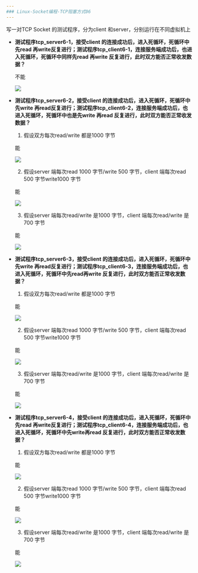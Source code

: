 ```yaml
---
### Linux-Socket编程-TCP阻塞方式06
---
```


写一对TCP Socket 的测试程序，分为client 和server，分别运行在不同虚拟机上

*   **测试程序tcp_server6-1，接受client 的连接成功后，进入死循环，死循环中先read 再write反复进行；测试程序tcp_client6-1，连接服务端成功后，也进入死循环，死循环中同样先read 再write 反复进行，此时双方能否正常收发数据？**

    不能

    ![][061]

*   **测试程序tcp_server6-2，接受client 的连接成功后，进入死循环，死循环中先write 再read反复进行；测试程序tcp_client6-2，连接服务端成功后，也进入死循环，死循环中也是先write 再read 反复进行，此时双方能否正常收发数据？**

    1.  假设双方每次read/write 都是1000 字节

    能

    ![][0621]

    2.  假设server 端每次read 1000 字节/write 500 字节，client 端每次read 500 字节write1000 字节
    
    能

    ![][0622]

    3.  假设server 端每次read/write 是1000 字节，client 端每次read/write 是700 字节
    
    能

    ![][0623]

*   **测试程序tcp_server6-3，接受client 的连接成功后，进入死循环，死循环中先write 再read反复进行；测试程序tcp_client6-3，连接服务端成功后，也进入死循环，死循环中先read再write 反复进行，此时双方能否正常收发数据？**

    1.  假设双方每次read/write 都是1000 字节

    能

    ![][0631]

    2.  假设server 端每次read 1000 字节/write 500 字节，client 端每次read 500 字节write1000 字节
    
    能

    ![][0632]

    3.  假设server 端每次read/write 是1000 字节，client 端每次read/write 是700 字节
    
    能

    ![][0633]

*   **测试程序tcp_server6-4，接受client 的连接成功后，进入死循环，死循环中先read 再write反复进行；测试程序tcp_client6-4，连接服务端成功后，也进入死循环，死循环中先write再read 反复进行，此时双方能否正常收发数据？**

    1.  假设双方每次read/write 都是1000 字节
    
    能

    ![][0641]

    2.  假设server 端每次read 1000 字节/write 500 字节，client 端每次read 500 字节write1000 字节
    
    能

    ![][0642]

    3.  假设server 端每次read/write 是1000 字节，client 端每次read/write 是700 字节
    
    能

    ![][0643]

[061]: Linux-Socket编程-TCP阻塞方式06/061.jpg
[0621]: Linux-Socket编程-TCP阻塞方式06/0621.jpg
[0622]: Linux-Socket编程-TCP阻塞方式06/0622.jpg
[0623]: Linux-Socket编程-TCP阻塞方式06/0623.jpg
[0631]: Linux-Socket编程-TCP阻塞方式06/0631.jpg
[0632]: Linux-Socket编程-TCP阻塞方式06/0632.jpg
[0633]: Linux-Socket编程-TCP阻塞方式06/0633.jpg
[0641]: Linux-Socket编程-TCP阻塞方式06/0641.jpg
[0642]: Linux-Socket编程-TCP阻塞方式06/0642.jpg
[0643]: Linux-Socket编程-TCP阻塞方式06/0643.jpg
